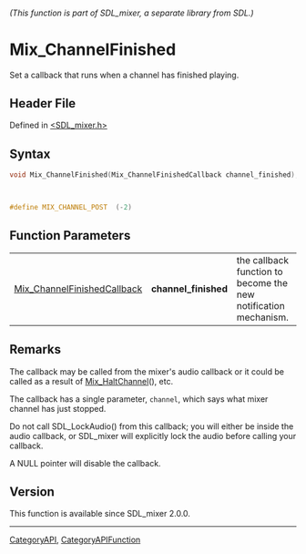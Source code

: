 ###### (This function is part of SDL_mixer, a separate library from SDL.)
# Mix_ChannelFinished

Set a callback that runs when a channel has finished playing.

## Header File

Defined in [<SDL_mixer.h>](https://github.com/libsdl-org/SDL_mixer/blob/SDL2/include/SDL_mixer.h)

## Syntax

```c
void Mix_ChannelFinished(Mix_ChannelFinishedCallback channel_finished);



#define MIX_CHANNEL_POST  (-2)
```

## Function Parameters

|                                                            |                      |                                                                 |
| ---------------------------------------------------------- | -------------------- | --------------------------------------------------------------- |
| [Mix_ChannelFinishedCallback](Mix_ChannelFinishedCallback) | **channel_finished** | the callback function to become the new notification mechanism. |

## Remarks

The callback may be called from the mixer's audio callback or it could be
called as a result of [Mix_HaltChannel](Mix_HaltChannel)(), etc.

The callback has a single parameter, `channel`, which says what mixer
channel has just stopped.

Do not call SDL_LockAudio() from this callback; you will either be inside
the audio callback, or SDL_mixer will explicitly lock the audio before
calling your callback.

A NULL pointer will disable the callback.

## Version

This function is available since SDL_mixer 2.0.0.

----
[CategoryAPI](CategoryAPI), [CategoryAPIFunction](CategoryAPIFunction)


